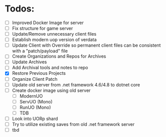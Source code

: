 # Todos:
- [ ] Improved Docker Image for server
- [ ] Fix structure for game server
- [ ] Update/Remove unnecessary client files
- [ ] Establish modern uop version of verdata
- [ ] Update Client with Override so permanent client files can be consistent with a "patch/payload" file
- [ ] Create Organizations and Repos for Archives
- [ ] Update Archives
- [ ] Add Archival tools and notes to repo
- [X] Restore Previous Projects
- [ ] Organize Client Patch
- [ ] Update old server from .net framework 4.6/4.8 to dotnet core
- [ ] Create docker image using old server
  - [ ] ModernUO
  - [ ] ServUO (Mono)
  - [ ] RunUO (Mono)
  - [ ] TDB
- [ ] Look into UORp shard
- [ ] Try to utilize existing saves from old .net framework server
- [ ] tbd
